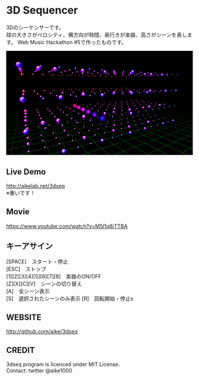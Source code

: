 3D Sequencer
====
3Dのシーケンサーです。  
球の大きさがベロシティ、横方向が時間、奥行きが楽器、高さがシーンを表します。
Web Music Hackathon #5で作ったものです。

![screenshot](ss.png)

## Live Demo
http://aikelab.net/3dseq  
※重いです！

## Movie
https://www.youtube.com/watch?v=M5l1q8jTTBA

## キーアサイン
[SPACE]　スタート・停止  
[ESC]　ストップ  
[1][2][3][4][5][6][7][8]　楽器のON/OFF  
[Z][X][C][V]　シーンの切り替え  
[A]　全シーン表示  
[S]　選択されたシーンのみ表示
[R]　回転開始・停止s

## WEBSITE
http://github.com/aike/3dseq

## CREDIT
3dseq program is licenced under MIT License.  
Contact: twitter @aike1000
